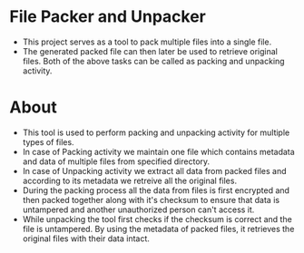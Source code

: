 # File Packer and Unpacker
- This project serves as a tool to pack multiple files into a single file.
- The generated packed file can then later be used to retrieve original files. Both of the above tasks can be called as packing and unpacking activity.

# About
- This tool is used to perform packing and unpacking activity for multiple types of files.
- In case of Packing activity we maintain one file which contains metadata and data of multiple files from specified directory.
- In case of Unpacking activity we extract all data from packed files and according to its metadata we retreive all the original files.
- During the packing process all the data from files is first encrypted and then packed together along with it's checksum to ensure that data is untampered and another unauthorized person can't access it.
- While unpacking the tool first checks if the checksum is correct and the file is untampered. By using the metadata of packed files, it retrieves the original files with their data intact.
